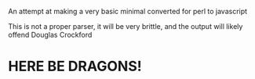 An attempt at making a very basic minimal converted for perl to javascript

This is not a proper parser, it will be very brittle, and the output will 
likely offend Douglas Crockford


# HERE BE DRAGONS!



